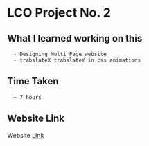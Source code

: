 # LCO Project No. 2
   ## What I learned working on this
      - Designing Multi Page website
      - trabslateX trabslateY in css animations
  ## Time Taken
      ~ 7 hours
  ## Website Link
Website [Link](https://splendid-unicorn-ab94f6.netlify.app/)
